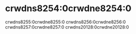# crwdns8254:0crwdne8254:0

crwdns8255:0crwdne8255:0 crwdns8256:0crwdne8256:0 crwdns8257:0crwdne8257:0 crwdns20128:0crwdne20128:0